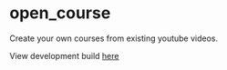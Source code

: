 # open_course

Create your own courses from existing youtube videos.

View development build [here](https://open-course-tech.web.app)
